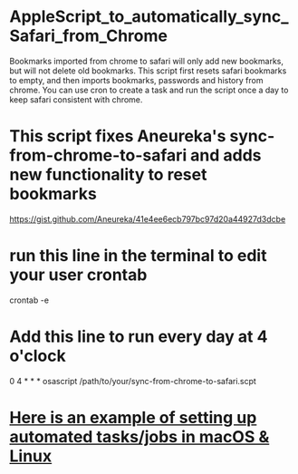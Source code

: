 # AppleScript_to_automatically_sync_Safari_from_Chrome
Bookmarks imported from chrome to safari will only add new bookmarks, but will not delete old bookmarks. This script first resets safari bookmarks to empty, and then imports bookmarks, passwords and history from chrome. You can use cron to create a task and run the script once a day to keep safari consistent with chrome.

# This script fixes Aneureka's sync-from-chrome-to-safari and adds new functionality to reset bookmarks
https://gist.github.com/Aneureka/41e4ee6ecb797bc97d20a44927d3dcbe

# run this line in the terminal to edit your user crontab
crontab -e

# Add this line to run every day at 4 o'clock
0 4 * * * osascript /path/to/your/sync-from-chrome-to-safari.scpt

# [Here is an example of setting up automated tasks/jobs in macOS & Linux](https://towardsdatascience.com/a-step-by-step-guide-to-scheduling-tasks-for-your-data-science-project-d7df4531fc41#:~:text=towardsdatascience.com-,cron%20for%20Linux/macOS,-In%20macOS%2C%20you)
